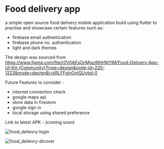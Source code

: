 # Food delivery app

a simple open source food delivery mobile application build using flutter to practise and showcase certain features
such as: 
- firebase email authentication
- firebase phone no. authentication
- light and dark themes

The design was sourced from https://www.figma.com/file/t2V0AEsOnMjaz6tHrNlYlM/Food-Delivery-App-UI-Kit-(Community)?type=design&node-id=220-1223&mode=design&t=kRLFFglvOvtQUybd-0


Future Features to consider :
- internet connection check
- google maps api
- store data in firestore
- google sign in
- local storage using shared preference


Link to latest APK - (coming soon)

![food_delievry-login](https://github.com/Chijama/food-delivery/assets/63909584/48521d5b-fed4-4b13-90c3-854c8e61a1de)

![food_delievry-dicover](https://github.com/Chijama/food-delivery/assets/63909584/5f972026-4877-4a9e-8c97-81547c683811)







